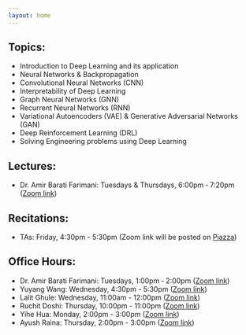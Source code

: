 ```yaml
---
layout: home
---
```

<!-- Register to our [Google groups page](https://groups.google.com/forum/#!forum/gp-id) to get course notifications via email. -->

## Topics:
- Introduction to Deep Learning and its application
- Neural Networks & Backpropagation
- Convolutional Neural Networks (CNN)
- Interpretability of Deep Learning
- Graph Neural Networks (GNN)
- Recurrent Neural Networks (RNN)
- Variational Autoencoders (VAE) & Generative Adversarial Networks (GAN)
- Deep Reinforcement Learning (DRL)
- Solving Engineering problems using Deep Learning

## Lectures: 
- Dr. Amir Barati Farimani: Tuesdays & Thursdays, 6:00pm ‐ 7:20pm ([Zoom link](https://cmu.zoom.us/j/91091221969?pwd=R0NkNnJvTmEya0VlOEU1ZDM2aGpYdz09))

## Recitations: 
- TAs: Friday, 4:30pm - 5:30pm (Zoom link will be posted on [Piazza](https://piazza.com/class/kkoas32qf361lq?cid=6))

## Office Hours: 
- Dr. Amir Barati Farimani: Tuesdays, 1:00pm ‐ 2:00pm ([Zoom link](https://cmu.zoom.us/j/91091221969?pwd=R0NkNnJvTmEya0VlOEU1ZDM2aGpYdz09))
- Yuyang Wang: Wednesday, 4:30pm - 5:30pm ([Zoom link](https://cmu.zoom.us/j/95511775425?pwd=VmVnZTJIWWROeTNPdGxMaUI4OWd2QT09))
- Lalit Ghule: Wednesday, 11:00am - 12:00pm ([Zoom link](https://cmu.zoom.us/j/4162086739))
- Ruchit Doshi: Thursday, 10:00pm - 11:00pm ([Zoom link](https://cmu.zoom.us/j/5925731167))
- Yihe Hua: Monday, 2:00pm - 3:00pm ([Zoom link](https://cmu.zoom.us/j/9186895075))
- Ayush Raina: Thursday, 2:00pm - 3:00pm ([Zoom link](https://cmu.zoom.us/j/4952917565))

